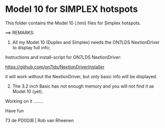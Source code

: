 # Model 10 for SIMPLEX hotspots

This folder contains the Model 10 (.hmi) files for Simplex hotspots.

==> REMARKS:

1) All my Model 10 (Duplex and Simplex) needs the ON7LDS NextionDriver to display full info;

Instructions and install-script for ON7LDS NextionDriver:

https://github.com/on7lds/NextionDriverInstaller

it will work without the NextionDriver, but only basic info will be displayed.

2) The 3.2 inch Basic has not enough memory and you will not find it as Model 10 (yet).

Working on it ........

Have fun

73 de PD0DIB | Rob van Rheenen
